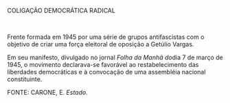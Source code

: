 COLIGAÇÃO DEMOCRÁTICA RADICAL

 

Frente formada em 1945 por uma série de grupos antifascistas com o
objetivo de criar uma força eleitoral de oposição a Getúlio Vargas.

Em seu manifesto, divulgado no jornal *Folha da Manhã do*dia 7 de março
de 1945, o movimento declarava-se favorável ao restabelecimento das
liberdades democráticas e à convocação de uma assembléia nacional
constituinte.

FONTE: CARONE, E. *Estado.*

 
